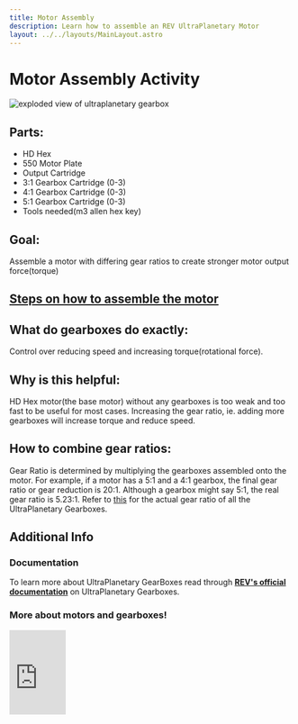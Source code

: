 ```yaml
---
title: Motor Assembly
description: Learn how to assemble an REV UltraPlanetary Motor
layout: ../../layouts/MainLayout.astro
---
```


# Motor Assembly Activity

![exploded view of ultraplanetary gearbox](https://cdn11.bigcommerce.com/s-t3eo8vwp22/images/stencil/960w/products/479/1476/UltraPlanetary_Gearbox_Kit_Expanded_View_REV-41-1600_Not_800x800__30864.1615481610.png?c=2)
## Parts:
- HD Hex
- 550 Motor Plate
- Output Cartridge
- 3:1 Gearbox Cartridge (0-3)
- 4:1 Gearbox Cartridge (0-3)
- 5:1 Gearbox Cartridge (0-3)
- Tools needed(m3 allen hex key)

## Goal:
 Assemble a motor with differing gear ratios to create stronger motor output force(torque)

## [Steps on how to assemble the motor](https://docs.revrobotics.com/ultraplanetary/ultraplanetary-gearbox/assembly-instructions)

## What do gearboxes do exactly:
Control over reducing speed and increasing torque(rotational force).

## Why is this helpful:
HD Hex motor(the base motor) without any gearboxes is too weak and too fast to be useful for most cases. Increasing the gear ratio, ie. adding more gearboxes will increase torque and reduce speed.

## How to combine gear ratios:
Gear Ratio is determined by multiplying the gearboxes assembled onto the motor. For example, if a motor has a 5:1 and a 4:1 gearbox, the final gear ratio or gear reduction is 20:1. Although a gearbox might say 5:1, the real gear ratio is 5.23:1.
Refer to [this](https://docs.revrobotics.com/ultraplanetary/ultraplanetary-gearbox/cartridge-details) for the actual gear ratio of all the UltraPlanetary Gearboxes.

## Additional Info

### Documentation
To learn more about UltraPlanetary GearBoxes read through [**REV's official documentation**](https://docs.revrobotics.com/ultraplanetary/) on UltraPlanetary Gearboxes.


### More about motors and gearboxes!
<iframe src ="https://docs.google.com/presentation/d/1UcUXMOujRhh-15hkd4CWmCxWLqwqjjOyIDbn4tSJxm8/embed"/ frameborder="0" width="100">

Don't delete this because embed covers over source heading and this stops it.



## Sources:
- https://www.revrobotics.com/rev-41-1600/
- https://docs.revrobotics.com/ultraplanetary/ultraplanetary-gearbox/assembly-instructions
- https://docs.revrobotics.com/ultraplanetary/ultraplanetary-gearbox/assembly-instructions
- https://docs.revrobotics.com/duo-build/actuators/gears#using-gears-as-a-powertrain



